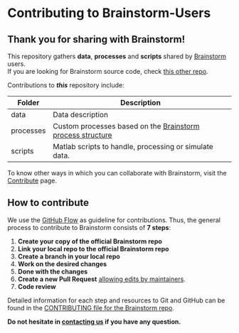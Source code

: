 # Contributing to Brainstorm-Users

## Thank you for sharing with **Brainstorm**!

This repository gathers **data**, **processes** and **scripts** shared by [Brainstorm](https://neuroimage.usc.edu/brainstorm/Introduction) users.  
If you are looking for Brainstorm source code, check [this other repo](https://github.com/brainstorm-tools/brainstorm3).

Contributions to ***this*** repository include:

| Folder   | Description  |
|--- |--- |
| data      | Data description |
| processes | Custom processes based on the [Brainstorm process structure](https://neuroimage.usc.edu/brainstorm/Tutorials/TutUserProcess)|
| scripts   | Matlab scripts to handle, processing or simulate data. |

To know other ways in which you can collaborate with Brainstorm, visit the [Contribute](https://neuroimage.usc.edu/brainstorm/Contribute) page.

## How to contribute
We use the [GitHub Flow](https://docs.github.com/en/get-started/quickstart/github-flow) as guideline for contributions. Thus, the general process to contribute to Brainstorm consists of **7 steps**:

1. **Create your copy of the official Brainstorm repo**
2. **Link your local repo to the official Brainstorm repo**
3. **Create a branch in your local repo**
4. **Work on the desired changes**
5. **Done with the changes**
6. **Create a new Pull Request**  [allowing edits by maintainers](https://docs.github.com/en/github/collaborating-with-pull-requests/working-with-forks/allowing-changes-to-a-pull-request-branch-created-from-a-fork).
7. **Code review**

Detailed information for each step and resources to Git and GitHub can be found in the [CONTRIBUTING file for the Brainstorm repo](https://github.com/rcassani/brainstorm3/blob/master/CONTRIBUTING.md).

**Do not hesitate in [contacting us](#contact) if you have any question.**
